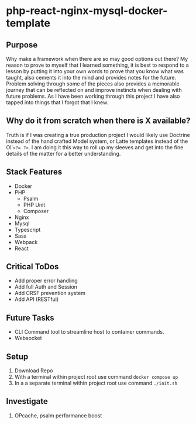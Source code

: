 # php-react-nginx-mysql-docker-template

## Purpose

Why make a framework when there are so may good options out there? My reason to prove to myself that I learned something, it is best to respond to a lesson by putting it into your own words to prove that you know what was taught, also cements it into the mind and provides notes for the future. Problem solving through some of the pieces also provides a memorable journey that can be reflected on and improve instincts when dealing with future problems. As I have been working through this project I have also tapped into things that I forgot that I knew. 

## Why do it from scratch when there is X available?

Truth is if I was creating a true production project I would likely use Doctrine instead of the hand crafted Model system, or Latte templates instead of the Ol'`<?= ?>`. I am doing it this way to roll up my sleeves and get into the fine details of the matter for a better understanding.

## Stack Features
- Docker
- PHP
    - Psalm
    - PHP Unit 
    - Composer
- Nginx
- Mysql
- Typescript
- Sass
- Webpack
- React

## Critical ToDos
- Add proper error handling
- Add full Auth and Session
- Add CRSF prevention system
- Add API (RESTful)

## Future Tasks
- CLI Command tool to streamline host to container commands.
- Websocket

## Setup
1. Download Repo
1. With a terminal within project root use command `docker compose up`
1. In a a separate terminal within project root use command `./init.sh`

## Investigate
1. OPcache, psalm performance boost
